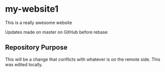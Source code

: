 # my-website1

This is a really awesome website

Updates made on master on GitHub before rebase

## Repository Purpose

This will be a change that conflicts
with whatever is on the remote side.
This was edited locally.
